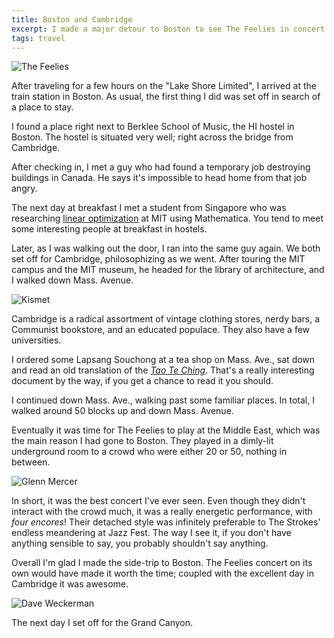 ```yaml
---
title: Boston and Cambridge
excerpt: I made a major detour to Boston to see The Feelies in concert.
tags: travel
---
```


![The Feelies](http://cdn.zacharydenton.com/photos/boston-and-cambridge/the-feelies.jpg)

After traveling for a few hours on the "Lake Shore Limited", I arrived
at the train station in Boston. As usual, the first thing I did was set
off in search of a place to stay.
<!--more-->

I found a place right next to Berklee School of Music, the HI hostel in
Boston. The hostel is situated very well; right across the bridge from
Cambridge.

After checking in, I met a guy who had found a temporary job
destroying buildings in Canada. He says it's impossible to head home 
from that job angry.

The next day at breakfast I met a student from Singapore who was 
researching [linear optimization](http://en.wikipedia.org/wiki/Linear_programming) 
at MIT using Mathematica. You tend to meet some interesting
people at breakfast in hostels.

Later, as I was walking out the door, I ran into the same guy again.
We both set off for Cambridge, philosophizing as we went. After 
touring the MIT campus and the MIT museum, he headed for the library 
of architecture, and I walked down Mass. Avenue.

![Kismet](http://cdn.zacharydenton.com/photos/boston-and-cambridge/kismet.jpg)

Cambridge is a radical assortment of vintage clothing stores, nerdy
bars, a Communist bookstore, and an educated populace. They also have a
few universities.

I ordered some Lapsang Souchong at a tea shop on Mass. Ave., sat down
and read an old translation of the 
[*Tao Te Ching*](http://www.sacred-texts.com/tao/taote.htm). 
That's a really interesting document by the way, if you get a chance 
to read it you should.

I continued down Mass. Ave., walking past some familiar places. In
total, I walked around 50 blocks up and down Mass. Avenue.

Eventually it was time for The Feelies to play at the Middle East, which
was the main reason I had gone to Boston. They played in a dimly-lit 
underground room to a crowd who were either 20 or 50, nothing in between.

![Glenn Mercer](http://cdn.zacharydenton.com/photos/boston-and-cambridge/glenn-mercer.jpg)

In short, it was the best concert I've ever seen. Even though they
didn't interact with the crowd much, it was a really energetic
performance, with *four encores*! Their detached style was infinitely
preferable to The Strokes' endless meandering at Jazz Fest. The way I
see it, if you don't have anything sensible to say, you probably
shouldn't say anything.

Overall I'm glad I made the side-trip to Boston. The Feelies concert on
its own would have made it worth the time; coupled with the excellent
day in Cambridge it was awesome.

![Dave Weckerman](http://cdn.zacharydenton.com/photos/boston-and-cambridge/dave-weckerman.jpg)

The next day I set off for the Grand Canyon.
